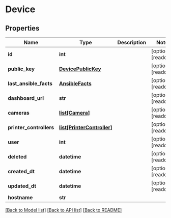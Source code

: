 # Device


## Properties
Name | Type | Description | Notes
------------ | ------------- | ------------- | -------------
**id** | **int** |  | [optional] [readonly] 
**public_key** | [**DevicePublicKey**](DevicePublicKey.md) |  | [optional] [readonly] 
**last_ansible_facts** | [**AnsibleFacts**](AnsibleFacts.md) |  | [optional] [readonly] 
**dashboard_url** | **str** |  | [optional] [readonly] 
**cameras** | [**list[Camera]**](Camera.md) |  | [optional] [readonly] 
**printer_controllers** | [**list[PrinterController]**](PrinterController.md) |  | [optional] [readonly] 
**user** | **int** |  | [optional] [readonly] 
**deleted** | **datetime** |  | [optional] [readonly] 
**created_dt** | **datetime** |  | [optional] [readonly] 
**updated_dt** | **datetime** |  | [optional] [readonly] 
**hostname** | **str** |  | 

[[Back to Model list]](../README.md#documentation-for-models) [[Back to API list]](../README.md#documentation-for-api-endpoints) [[Back to README]](../README.md)


